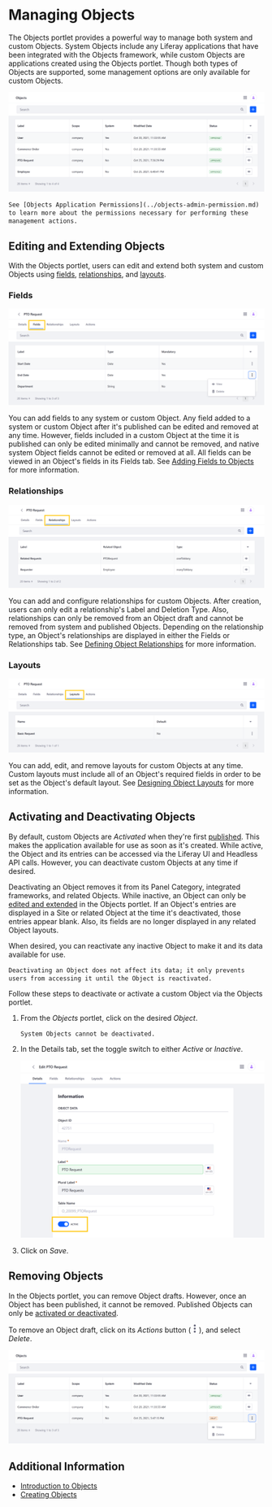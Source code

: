 # Managing Objects

The Objects portlet provides a powerful way to manage both system and custom Objects. System Objects include any Liferay applications that have been integrated with the Objects framework, while custom Objects are applications created using the Objects portlet. Though both types of Objects are supported, some management options are only available for custom Objects.

![Use the Objects portlet to view and manage both system and custom Objects.](./managing-objects/images/01.png)

```{note}
See [Objects Application Permissions](../objects-admin-permission.md) to learn more about the permissions necessary for performing these management actions.
```

## Editing and Extending Objects

With the Objects portlet, users can edit and extend both system and custom Objects using [fields](#fields), [relationships](#relationships), and [layouts](#layouts).

### Fields

![Add, edit, and remove fields from system and custom Objects.](./managing-objects/images/02.png)

You can add fields to any system or custom Object. Any field added to a system or custom Object after it's published can be edited and removed at any time. However, fields included in a custom Object at the time it is published can only be edited minimally and cannot be removed, and native system Object fields cannot be edited or removed at all. All fields can be viewed in an Object's fields in its Fields tab. See [Adding Fields to Objects](./adding-fields-to-objects.md) for more information.

### Relationships

![Add and configure relationships for custom Objects](./managing-objects/images/03.png)

You can add and configure relationships for custom Objects. After creation, users can only edit a relationship's Label and Deletion Type. Also, relationships can only be removed from an Object draft and cannot be removed from system and published Objects.  Depending on the relationship type, an Object's relationships are displayed in either the Fields or Relationships tab. See [Defining Object Relationships](./defining-object-relationships.md) for more information.
<!--TASK: Replace with following text once system Objects are supported, "You can add relationships to both system and custom Objects. After creation, users can only edit a relationship's Label and Deletion Type. Also, relationships can only be removed from an Object draft and cannot be removed from system and published Objects.  Depending on the relationship type, an Object's relationships are displayed in either the Fields or Relationships tab. See [Defining Object Relationships](./defining-object-relationships.md) for more information."-->

### Layouts

![Add, edit, and remove layouts for custom Objects.](./managing-objects/images/04.png)

You can add, edit, and remove layouts for custom Objects at any time. Custom layouts must include all of an Object's required fields in order to be set as the Object's default layout. See [Designing Object Layouts](./designing-object-layouts.md) for more information.
<!--TASK: Replace with following text once system Objects are supported, "You can add, edit, and remove layouts for both system and custom Objects at any time. Custom layouts must include all of an Object's required fields in order to be set as the Object's default layout. See [Designing Object Layouts](./designing-object-layouts.md) for more information."-->

## Activating and Deactivating Objects

By default, custom Objects are *Activated* when they're first [published](./creating-objects.md#publishing-object-drafts). This makes the application available for use as soon as it's created. While active, the Object and its entries can be accessed via the Liferay UI and Headless API calls. However, you can deactivate custom Objects at any time if desired.

Deactivating an Object removes it from its Panel Category, integrated frameworks, and related Objects. While inactive, an Object can only be [edited and extended](#editing-and-extending-objects) in the Objects portlet. If an Object's entries are displayed in a Site or related Object at the time it's deactivated, those entries appear blank. Also, its fields are no longer displayed in any related Object layouts.

When desired, you can reactivate any inactive Object to make it and its data available for use.

```{important}
Deactivating an Object does not affect its data; it only prevents users from accessing it until the Object is reactivated.
```

Follow these steps to deactivate or activate a custom Object via the Objects portlet.

1. From the *Objects* portlet, click on the desired *Object*.

   ```{note}
   System Objects cannot be deactivated.
   ```

1. In the Details tab, set the toggle switch to either *Active* or *Inactive*.

    ![Switch the Object to Activate or Inactive. ](./managing-objects/images/05.png)

1. Click on *Save*.

## Removing Objects

In the Objects portlet, you can remove Object drafts. However, once an Object has been published, it cannot be removed. Published Objects can only be [activated or deactivated](#activating-and-deactivating-objects).

To remove an Object draft, click on its *Actions* button (![Actions Button](../../../../images/icon-actions.png)), and select *Delete*.

![Click on the Actions button for an Object draft, and select Delete.](./managing-objects/images/06.png)

## Additional Information

* [Introduction to Objects](../introduction-to-objects.md)
* [Creating Objects](./creating-objects.md)
<!--TASK: Add once article is finished * [Objects UI Reference](../objects-ui-reference.md) -->

